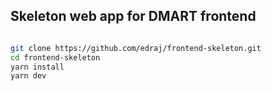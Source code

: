 ## Skeleton web app for DMART frontend


```bash

git clone https://github.com/edraj/frontend-skeleton.git
cd frontend-skeleton
yarn install
yarn dev

```
